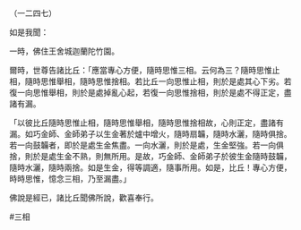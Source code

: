 （一二四七）

如是我聞：

一時，佛住王舍城迦蘭陀竹園。

爾時，世尊告諸比丘：「應當專心方便，隨時思惟三相。云何為三？隨時思惟止相，隨時思惟舉相，隨時思惟捨相。若比丘一向思惟止相，則於是處其心下劣。若復一向思惟舉相，則於是處掉亂心起，若復一向思惟捨相，則於是處不得正定，盡諸有漏。

「以彼比丘隨時思惟止相，隨時思惟舉相，隨時思惟捨相故，心則正定，盡諸有漏。如巧金師、金師弟子以生金著於爐中增火，隨時扇韛，隨時水灑，隨時俱捨。若一向鼓韛者，即於是處生金焦盡。一向水灑，則於是處，生金堅強。若一向俱捨，則於是處生金不熟，則無所用。是故，巧金師、金師弟子於彼生金隨時鼓韛，隨時水灑，隨時兩捨。如是生金，得等調適，隨事所用。如是，比丘！專心方便，時時思惟，憶念三相，乃至漏盡。」

佛說是經已，諸比丘聞佛所說，歡喜奉行。



#三相

